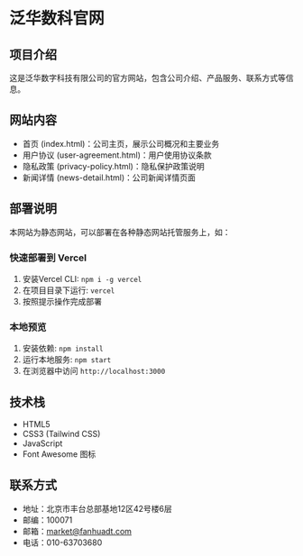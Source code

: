 # 泛华数科官网

## 项目介绍

这是泛华数字科技有限公司的官方网站，包含公司介绍、产品服务、联系方式等信息。

## 网站内容

- 首页 (index.html)：公司主页，展示公司概况和主要业务
- 用户协议 (user-agreement.html)：用户使用协议条款
- 隐私政策 (privacy-policy.html)：隐私保护政策说明
- 新闻详情 (news-detail.html)：公司新闻详情页面

## 部署说明

本网站为静态网站，可以部署在各种静态网站托管服务上，如：

### 快速部署到 Vercel

1. 安装Vercel CLI: `npm i -g vercel`
2. 在项目目录下运行: `vercel`
3. 按照提示操作完成部署

### 本地预览

1. 安装依赖: `npm install`
2. 运行本地服务: `npm start`
3. 在浏览器中访问 `http://localhost:3000`

## 技术栈

- HTML5
- CSS3 (Tailwind CSS)
- JavaScript
- Font Awesome 图标

## 联系方式

- 地址：北京市丰台总部基地12区42号楼6层
- 邮编：100071
- 邮箱：market@fanhuadt.com
- 电话：010-63703680 
